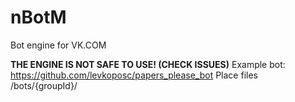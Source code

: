 # nBotM
Bot engine for VK.COM

**THE ENGINE IS NOT SAFE TO USE! (CHECK ISSUES)**
Example bot: https://github.com/levkoposc/papers_please_bot 
Place files /bots/{groupId}/
